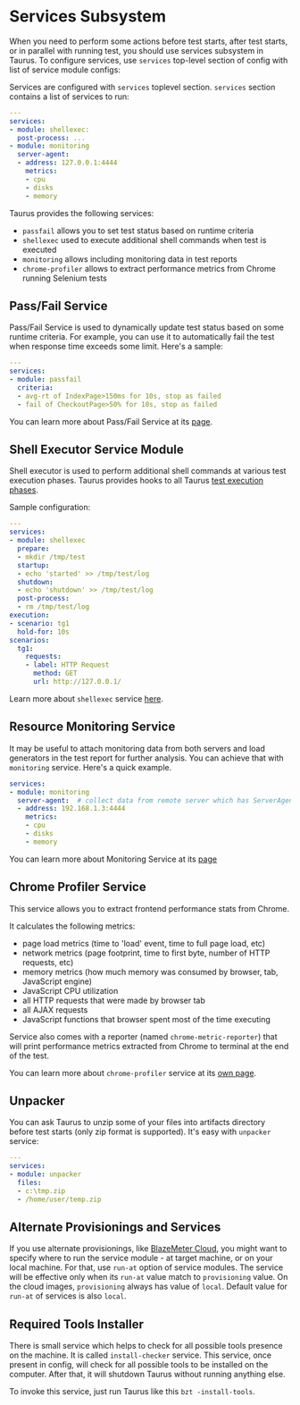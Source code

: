 # Services Subsystem

When you need to perform some actions before test starts, after test starts, or in parallel with
running test, you should use services subsystem in Taurus. To configure services, use `services`
top-level section of config with list of service module configs:

Services are configured with `services` toplevel section. `services` section contains a list of
services to run:
```yaml
---
services:
- module: shellexec:
  post-process: ...
- module: monitoring
  server-agent:
  - address: 127.0.0.1:4444
    metrics:
    - cpu
    - disks
    - memory
```

Taurus provides the following services:
- `passfail` allows you to set test status based on runtime criteria
- `shellexec` used to execute additional shell commands when test is executed
- `monitoring` allows including monitoring data in test reports
- `chrome-profiler` allows to extract performance metrics from Chrome running Selenium tests

## Pass/Fail Service

Pass/Fail Service is used to dynamically update test status based on some runtime criteria. For
example, you can use it to automatically fail the test when response time exceeds some limit.
Here's a sample:

```yaml
---
services:
- module: passfail
  criteria:
  - avg-rt of IndexPage>150ms for 10s, stop as failed
  - fail of CheckoutPage>50% for 10s, stop as failed
```

You can learn more about Pass/Fail Service at its [page](PassFail.md).

## Shell Executor Service Module

Shell executor is used to perform additional shell commands at various test execution phases.
Taurus provides hooks to all Taurus [test execution phases](Lifecycle.md).

Sample configuration:
```yaml
---
services:
- module: shellexec
  prepare:  
  - mkdir /tmp/test
  startup:
  - echo 'started' >> /tmp/test/log
  shutdown:
  - echo 'shutdown' >> /tmp/test/log 
  post-process:
  - rm /tmp/test/log
execution:
- scenario: tg1
  hold-for: 10s
scenarios:
  tg1:
    requests:
    - label: HTTP Request
      method: GET
      url: http://127.0.0.1/
```
 
Learn more about `shellexec` service [here](ShellExec.md).
 
## Resource Monitoring Service

It may be useful to attach monitoring data from both servers and load generators in the test
report for further analysis. You can achieve that with `monitoring` service.
Here's a quick example.

```yaml
services:
- module: monitoring
  server-agent:  # collect data from remote server which has ServerAgent running
  - address: 192.168.1.3:4444
    metrics:
    - cpu
    - disks
    - memory
```

You can learn more about Monitoring Service at its [page](Monitoring.md)

## Chrome Profiler Service

This service allows you to extract frontend performance stats from Chrome.

It calculates the following metrics:
- page load metrics (time to 'load' event, time to full page load, etc)
- network metrics (page footprint, time to first byte, number of HTTP requests, etc)
- memory metrics (how much memory was consumed by browser, tab, JavaScript engine)
- JavaScript CPU utilization
- all HTTP requests that were made by browser tab
- all AJAX requests
- JavaScript functions that browser spent most of the time executing

Service also comes with a reporter (named `chrome-metric-reporter`) that will print
performance metrics extracted from Chrome to terminal at the end of the test.

You can learn more about `chrome-profiler` service at its [own page](ChromeProfiler.md).

## Unpacker

You can ask Taurus to unzip some of your files into artifacts directory before test starts (only zip format is supported). It's easy with `unpacker` service:
   
```yaml
---
services:
- module: unpacker
  files:
  - c:\tmp.zip
  - /home/user/temp.zip
```  

## Alternate Provisionings and Services
If you use alternate provisionings, like [BlazeMeter Cloud](Cloud.md), you might want to specify where to run the service module - at target machine, or on your local machine. For that, use `run-at` option of service modules. The service will be effective only when its `run-at` value match to `provisioning` value. On the cloud images, `provisioning` always has value of `local`. Default value for `run-at` of services is also `local`.


## Required Tools Installer

There is small service which helps to check for all possible tools presence on the machine. It is called `install-checker` service. This service, once present in config, will check for all possible tools to be installed on the computer. After that, it will shutdown Taurus without running anything else. 

To invoke this service, just run Taurus like this `bzt -install-tools`. 